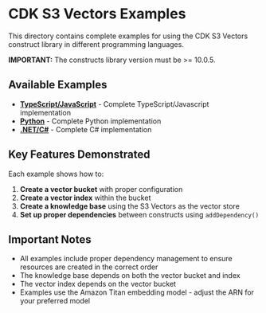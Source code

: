# CDK S3 Vectors Examples

This directory contains complete examples for using the CDK S3 Vectors construct library in different programming languages.

**IMPORTANT:** The constructs library version must be >= 10.0.5.

## Available Examples

- **[TypeScript/JavaScript](typescript.ts)** - Complete TypeScript/Javascript implementation
- **[Python](python.py)** - Complete Python implementation  
- **[.NET/C#](dotnet.cs)** - Complete C# implementation

## Key Features Demonstrated

Each example shows how to:

1. **Create a vector bucket** with proper configuration
2. **Create a vector index** within the bucket
3. **Create a knowledge base** using the S3 Vectors as the vector store
4. **Set up proper dependencies** between constructs using `addDependency()`

## Important Notes

- All examples include proper dependency management to ensure resources are created in the correct order
- The knowledge base depends on both the vector bucket and index
- The vector index depends on the vector bucket
- Examples use the Amazon Titan embedding model - adjust the ARN for your preferred model